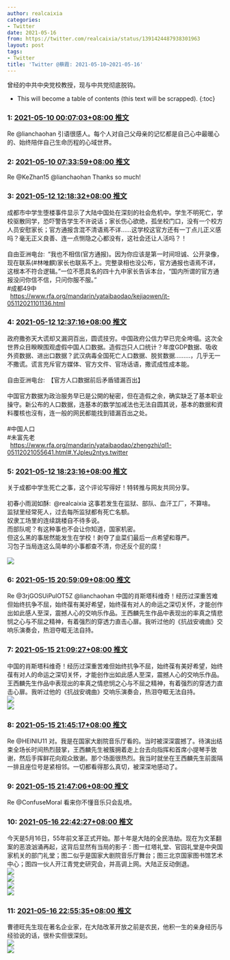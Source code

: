 ```yaml
---
author: realcaixia
categories:
- Twitter
date: 2021-05-16
from: https://twitter.com/realcaixia/status/1391424487938301963
layout: post
tags:
- Twitter
title: 'Twitter @蔡霞: 2021-05-10~2021-05-16'
---
```


曾经的中共中央党校教授，现与中共党彻底脱钩。 

* This will become a table of contents (this text will be scrapped).
{:toc}

### 1: [2021-05-10 00:07:03+08:00 推文](https://twitter.com/realcaixia/status/1391424487938301963)

Re @lianchaohan 引语很感人。每个人对自己父母亲的记忆都是自己心中最暖心的、始终陪伴自己生命历程的心域世界。

### 2: [2021-05-10 07:33:59+08:00 推文](https://twitter.com/realcaixia/status/1391536959340883978)

Re @KeZhan15 @lianchaohan Thanks so much!

### 3: [2021-05-12 12:18:32+08:00 推文](https://twitter.com/realcaixia/status/1392333343467913216)

成都市中学生堕楼事件显示了大陆中国处在深刻的社会危机中。学生不明死亡，学校驱散同学，恐吓警告学生不许说话；家长伤心欲绝，孤坐校门口，没有一个校方人员安慰家长；官方通报含混不清语焉不详……这学校这官方还有一丁点儿正义感吗？毫无正义良善、连一点恻隐之心都没有，这社会还让人活吗？！<br><br>自由亚洲电台: “我也不相信(官方通报)。因为你应该是第一时间坦诚、公开录像，现在联系(#林唯麒)家长也联系不上。完整录相也没公布，官方通报也语焉不详，这根本不符合逻辑。”一位不愿具名的四十九中家长告诉本台，“国内所谓的官方通报没问你信不信，只问你服不服。”<br>#成都49中<br> <a href="https://www.rfa.org/mandarin/yataibaodao/kejiaowen/jt-05112021101136.html" target="_blank" rel="noopener noreferrer">https://www.rfa.org/mandarin/yataibaodao/kejiaowen/jt-05112021101136.html</a>

### 4: [2021-05-12 12:37:16+08:00 推文](https://twitter.com/realcaixia/status/1392338061569167360)

政府撒弥天大谎却又漏洞百出，圆谎技穷。中国政府公信力早已完全垮塌。这次全世界众目睽睽围观虚假中国人口数据。造假岂只人口统计？年度GDP数据、吸收外资数据、进出口数据？武汉病毒全国死亡人口数据、脱贫数据………，几乎无一不撒谎。谎言充斥官方媒体、官方文件、官场话语，撒谎成性成本能。<br><br>自由亚洲电台: 【官方人口数据前后矛盾错漏百出】<br><br>中国官方数据为政治服务早已是公開的秘密，但在造假之余，确实缺乏了基本职业操守。新公布的人口数据，连基本的数学加减法也无法自圆其说，基本的数据和資料覆核也沒有，连一般的网民都能找到错漏百出之处。<br><br>#中国人口<br>#未富先老<br> <a href="https://www.rfa.org/mandarin/yataibaodao/zhengzhi/ql1-05112021055641.html#.YJpleu2ntys.twitter" target="_blank" rel="noopener noreferrer">https://www.rfa.org/mandarin/yataibaodao/zhengzhi/ql1-05112021055641.html#.YJpleu2ntys.twitter</a>

### 5: [2021-05-12 18:23:16+08:00 推文](https://twitter.com/realcaixia/status/1392425133474729987)

关于成都中学生死亡之事，这个评论写得好！特转推与网友共同分享。<br><br>初春小雨润如酥: @realcaixia 这事若发生在监狱、部队、血汗工厂，不算啥。<br>监狱里经常死人，过去每所监狱都有死亡名额。<br>奴隶工场里的连续跳楼自不待多说。<br>而部队呢？有这种事也不会让你知道，国家机密。<br>但这么黑的事居然能发生在学校！剥夺了韭菜们最后一点希望和尊严。<br>习包子当局连这么简单的小事都查不清，你还反个屁的腐！<br><br><img style src="https://pbs.twimg.com/media/E1KqgasVgAEs6dF?format=jpg&name=orig" referrerpolicy="no-referrer">

### 6: [2021-05-15 20:59:09+08:00 推文](https://twitter.com/realcaixia/status/1393551524559835137)

Re @3rjGOSUiPulOT5Z @lianchaohan 中国的肖斯塔科维奇！经历过深重苦难但始终抗争不屈，始终葆有美好希望，始终葆有对人的命运之深切关怀，才能创作出如此感人至深，震撼人心的交响乐作品。王西麟先生作品中表现出的率真之情悲悯之心与不屈之精神，有着强烈的穿透力直击心扉。我听过他的《抗战安魂曲》交响乐演奏会，热泪夺眶无法自持。

### 7: [2021-05-15 21:09:27+08:00 推文](https://twitter.com/realcaixia/status/1393554118539628546)

中国的肖斯塔科维奇！经历过深重苦难但始终抗争不屈，始终葆有美好希望，始终葆有对人的命运之深切关怀，才能创作出如此感人至深，震撼人心的交响乐作品。王西麟先生作品中表现出的率真之情悲悯之心与不屈之精神，有着强烈的穿透力直击心扉。我听过他的《抗战安魂曲》交响乐演奏会，热泪夺眶无法自持。<br><img style src="https://pbs.twimg.com/media/E1bmFJkX0AEWQdN?format=jpg&name=orig" referrerpolicy="no-referrer"><br><img style src="https://pbs.twimg.com/media/E1bmFXaXoAQIlRl?format=jpg&name=orig" referrerpolicy="no-referrer">

### 8: [2021-05-15 21:45:17+08:00 推文](https://twitter.com/realcaixia/status/1393563136330973186)

Re @HEINIU11 对。我是在国家大剧院音乐厅看的。当时被深深震撼了。待演出结束全场长时间热烈鼓掌，王西麟先生被簇拥着走上台去向指挥和首席小提琴手致谢，然后手挥鲜花向观众致谢。那个场面很热烈。我当时就坐在王西麟先生前面隔一排且座位号是紧相邻。一切都看得那么真切，被深深地感动了。

### 9: [2021-05-15 21:47:06+08:00 推文](https://twitter.com/realcaixia/status/1393563591584931844)

Re @ConfuseMoral 看来你不懂音乐只会乱喷。

### 10: [2021-05-16 22:42:27+08:00 推文](https://twitter.com/realcaixia/status/1393939909690470405)

今天是5月16日，55年前文革正式开始。那十年是大陆的全民浩劫。现在为文革翻案的恶浪汹涌再起，这背后显然有当局的影子：图一红塔礼堂、官园礼堂是中央国家机关的部门礼堂；图二似乎是国家大剧院音乐厅舞台；图三北京国家图书馆艺术中心；图四一伙人开江青党史研究会，并高调上网。大陆正反动倒退。<br><img style src="https://pbs.twimg.com/media/E1hE8i-WEAEIDtX?format=jpg&name=orig" referrerpolicy="no-referrer"><br><img style src="https://pbs.twimg.com/media/E1hE8xqXsAAFpuY?format=jpg&name=orig" referrerpolicy="no-referrer"><br><img style src="https://pbs.twimg.com/media/E1hE9CUXIAEUWC3?format=jpg&name=orig" referrerpolicy="no-referrer"><br><img style src="https://pbs.twimg.com/media/E1hE9SoX0AEw2k7?format=jpg&name=orig" referrerpolicy="no-referrer">

### 11: [2021-05-16 22:55:35+08:00 推文](https://twitter.com/realcaixia/status/1393943214906875907)

曹德旺先生现在著名企业家，在大陆改革开放之前是农民，他积一生的亲身经历与经验说的话，很朴实但很深刻。<br><img style src="https://pbs.twimg.com/media/E1hH9f0WQAIFSvA?format=jpg&name=orig" referrerpolicy="no-referrer"><br><img style src="https://pbs.twimg.com/media/E1hH9vIXoAomyMq?format=jpg&name=orig" referrerpolicy="no-referrer">

